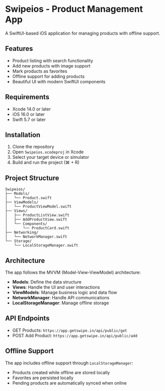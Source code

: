 # Swipeios - Product Management App

A SwiftUI-based iOS application for managing products with offline support.

## Features

- Product listing with search functionality
- Add new products with image support
- Mark products as favorites
- Offline support for adding products
- Beautiful UI with modern SwiftUI components

## Requirements

- Xcode 14.0 or later
- iOS 16.0 or later
- Swift 5.7 or later

## Installation

1. Clone the repository
2. Open `Swipeios.xcodeproj` in Xcode
3. Select your target device or simulator
4. Build and run the project (⌘ + R)

## Project Structure

```
Swipeios/
├── Models/
│   └── Product.swift
├── ViewModels/
│   └── ProductViewModel.swift
├── Views/
│   ├── ProductListView.swift
│   ├── AddProductView.swift
│   └── Components/
│       └── ProductCard.swift
├── Networking/
│   └── NetworkManager.swift
└── Storage/
    └── LocalStorageManager.swift
```

## Architecture

The app follows the MVVM (Model-View-ViewModel) architecture:
- **Models**: Define the data structure
- **Views**: Handle the UI and user interactions
- **ViewModels**: Manage business logic and data flow
- **NetworkManager**: Handle API communications
- **LocalStorageManager**: Manage offline storage

## API Endpoints

- GET Products: `https://app.getswipe.in/api/public/get`
- POST Add Product: `https://app.getswipe.in/api/public/add`

## Offline Support

The app includes offline support through `LocalStorageManager`:
- Products created while offline are stored locally
- Favorites are persisted locally
- Pending products are automatically synced when online
